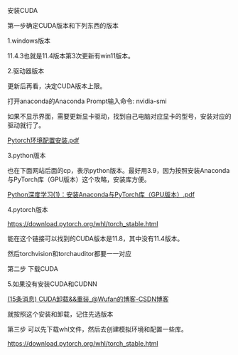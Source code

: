 安装CUDA

第一步确定CUDA版本和下列东西的版本

1.windows版本

11.4.3也就是11.4版本第3次更新有win11版本。

2.驱动器版本

更新后再看，决定CUDA版本上限。

打开anaconda的Anaconda Prompt输入命令: nvidia-smi

如果不显示界面，需要更新显卡驱动，找到自己电脑对应显卡的型号，安装对应的驱动就行了。

 [Pytorch环境配置安装.pdf](..\深度学习\Pytorch环境配置安装.pdf) 

3.python版本

也在下面网站后面的cp，表示python版本。最好用3.9，因为按照安装Anaconda与PyTorch库（GPU版本）这个攻略，安装库方便。

 [Python深度学习(1)：安装Anaconda与PyTorch库（GPU版本）.pdf](..\深度学习\Python深度学习(1)：安装Anaconda与PyTorch库（GPU版本）.pdf) 

4.pytorch版本

https://download.pytorch.org/whl/torch_stable.html

能在这个链接可以找到的CUDA版本是11.8，其中没有11.4版本。         

然后torchvision和torchauditor都要一一对应

第二步 下载CUDA

5.如果没有安装CUDA和CUDNN

[(15条消息) CUDA卸载&&重装_@Wufan的博客-CSDN博客](https://blog.csdn.net/weixin_44606139/article/details/127493438?ops_request_misc=%7B%22request%5Fid%22%3A%22168371634116800225519340%22%2C%22scm%22%3A%2220140713.130102334..%22%7D&request_id=168371634116800225519340&biz_id=0&utm_medium=distribute.pc_search_result.none-task-blog-2~all~sobaiduend~default-2-127493438-null-null.142^v86^control_2,239^v2^insert_chatgpt&utm_term=win11卸载cuda&spm=1018.2226.3001.4187)

就按照这个安装和卸载，记住先选版本

第三步 可以先下载whl文件，然后去创建模拟环境和配置一些库。

https://download.pytorch.org/whl/torch_stable.html